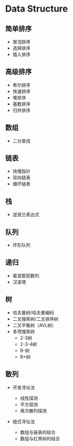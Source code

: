# Data Structure

## 简单排序

- 冒泡排序
- 选择排序
- 插入排序

## 高级排序

- 希尔排序
- 快速排序
- 堆排序
- 基数排序
- 归并排序

## 数组

- 二分查找

## 链表

- 快慢指针
- 双向链表
- 循环链表

## 栈

- 逆波兰表达式

## 队列

- 环形队列

## 递归

- 斐波那契数列
- 汉诺塔

## 树

- 哈夫曼树/哈夫曼编码
- 二叉搜索树/二叉排序树
- 二叉平衡树（AVL树）
- 多项搜索树
  - 2-3树
  - 2-3-4树
  - B-树
  - B+树

## 散列

- 开发寻址法
  - 线性探测
  - 平方探测
  - 再次散列探测

- 链式寻址法
  - 数组与链表的结合
  - 数组与红黑树的结合

